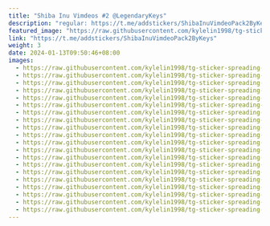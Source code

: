 ```yaml
---
title: "Shiba Inu Vimdeos #2 @LegendaryKeys"
description: "regular: https://t.me/addstickers/ShibaInuVimdeoPack2ByKeys"
featured_image: "https://raw.githubusercontent.com/kylelin1998/tg-sticker-spreading-worldwide-images/main/img/48d2684d-9b1e-4861-b4a1-9d90da0163b6.jpg"
link: "https://t.me/addstickers/ShibaInuVimdeoPack2ByKeys"
weight: 3
date: 2024-01-13T09:50:46+08:00
images:
  - https://raw.githubusercontent.com/kylelin1998/tg-sticker-spreading-worldwide-images/main/img/48d2684d-9b1e-4861-b4a1-9d90da0163b6.jpg
  - https://raw.githubusercontent.com/kylelin1998/tg-sticker-spreading-worldwide-images/main/img/2d23d3b8-572d-4d91-9cd0-dc40e4fbd213.jpg
  - https://raw.githubusercontent.com/kylelin1998/tg-sticker-spreading-worldwide-images/main/img/46a93767-c102-443e-8771-349f6de5d441.jpg
  - https://raw.githubusercontent.com/kylelin1998/tg-sticker-spreading-worldwide-images/main/img/f050904c-a7e1-42d0-8bd6-7510b1c15180.jpg
  - https://raw.githubusercontent.com/kylelin1998/tg-sticker-spreading-worldwide-images/main/img/ed2a1f49-7822-4af2-b786-d76895e7bd81.jpg
  - https://raw.githubusercontent.com/kylelin1998/tg-sticker-spreading-worldwide-images/main/img/34e7cb79-2336-4bb9-af56-b964417d1a3c.jpg
  - https://raw.githubusercontent.com/kylelin1998/tg-sticker-spreading-worldwide-images/main/img/49645893-fab8-4b54-a6ca-853f0e9a701a.jpg
  - https://raw.githubusercontent.com/kylelin1998/tg-sticker-spreading-worldwide-images/main/img/d550e359-46dd-48e9-b32b-2a0a97eddb4d.jpg
  - https://raw.githubusercontent.com/kylelin1998/tg-sticker-spreading-worldwide-images/main/img/a9045a82-22ff-4fd9-ae20-81eeca083da9.jpg
  - https://raw.githubusercontent.com/kylelin1998/tg-sticker-spreading-worldwide-images/main/img/e03fa881-cac3-4b31-a2c2-ee9df78a4f01.jpg
  - https://raw.githubusercontent.com/kylelin1998/tg-sticker-spreading-worldwide-images/main/img/b3f2c81a-07de-4aa9-9c4f-1d3f6c41f492.jpg
  - https://raw.githubusercontent.com/kylelin1998/tg-sticker-spreading-worldwide-images/main/img/e431598d-9af0-44b3-9189-35e8d47e99c6.jpg
  - https://raw.githubusercontent.com/kylelin1998/tg-sticker-spreading-worldwide-images/main/img/fed1972c-4876-44e4-85d9-89111a51a6a5.jpg
  - https://raw.githubusercontent.com/kylelin1998/tg-sticker-spreading-worldwide-images/main/img/5cdfd9ea-2f05-4748-8c96-a957350daa4f.jpg
  - https://raw.githubusercontent.com/kylelin1998/tg-sticker-spreading-worldwide-images/main/img/550ef0a1-aacb-4f40-b289-e9c6880699b5.jpg
  - https://raw.githubusercontent.com/kylelin1998/tg-sticker-spreading-worldwide-images/main/img/32a937b7-7aca-4023-a1b8-88b79d1b1ca0.jpg
  - https://raw.githubusercontent.com/kylelin1998/tg-sticker-spreading-worldwide-images/main/img/35c1f40b-2025-49db-9683-5f16a7566e55.jpg
  - https://raw.githubusercontent.com/kylelin1998/tg-sticker-spreading-worldwide-images/main/img/850bc51f-a387-4b99-a4d3-de8e0817f760.jpg
  - https://raw.githubusercontent.com/kylelin1998/tg-sticker-spreading-worldwide-images/main/img/14b670e5-971a-4c14-9f8d-334cb04d6321.jpg
  - https://raw.githubusercontent.com/kylelin1998/tg-sticker-spreading-worldwide-images/main/img/1073a613-0a6e-450d-95f7-e24495c4e862.jpg
---
```

